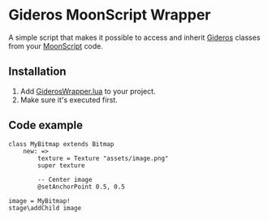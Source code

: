 # Gideros MoonScript Wrapper

A simple script that makes it possible to access and inherit [Gideros](giderosmobile.com) classes from your [MoonScript](moonscript.org) code.

## Installation
1. Add [GiderosWrapper.lua](https://github.com/dcr30/Gideros-MoonScript/blob/master/GiderosWrapper.lua) to your project.
2. Make sure it's executed first.

## Code example

```MoonScript
class MyBitmap extends Bitmap
	new: =>
		texture = Texture "assets/image.png"
		super texture

		-- Center image
		@setAnchorPoint 0.5, 0.5

image = MyBitmap!		
stage\addChild image
```
